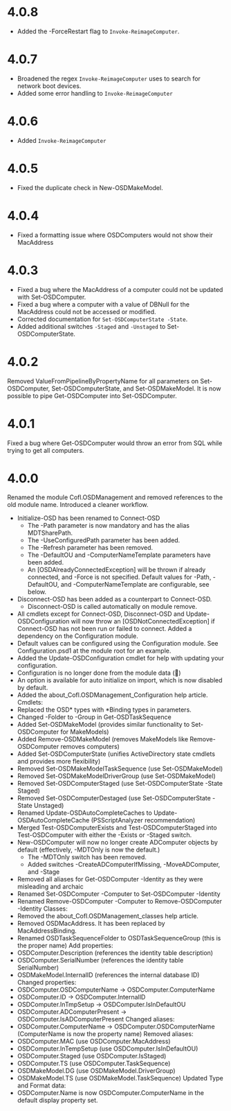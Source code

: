 # 4.0.8
- Added the -ForceRestart flag to `Invoke-ReimageComputer`.

# 4.0.7
- Broadened the regex `Invoke-ReimageComputer` uses to search for network boot devices.
- Added some error handling to `Invoke-ReimageComputer`

# 4.0.6
- Added `Invoke-ReimageComputer`

# 4.0.5
- Fixed the duplicate check in New-OSDMakeModel.

# 4.0.4
- Fixed a formatting issue where OSDComputers would not show their MacAddress

# 4.0.3
- Fixed a bug where the MacAddress of a computer could not be updated with Set-OSDComputer.
- Fixed a bug where a computer with a value of DBNull for the MacAddress could not be accessed or modified.
- Corrected documentation for `Set-OSDComputerState -State`.
- Added additional switches `-Staged` and `-Unstaged` to Set-OSDComputerState.

# 4.0.2
Removed ValueFromPipelineByPropertyName for all parameters on Set-OSDComputer, Set-OSDComputerState, and Set-OSDMakeModel. It is now possible to pipe Get-OSDComputer into Set-OSDComputer.

# 4.0.1
Fixed a bug where Get-OSDComputer would throw an error from SQL while trying to get all computers.

# 4.0.0
Renamed the module Cofl.OSDManagement and removed references to the old module name.
Introduced a cleaner workflow.

 - Initialize-OSD has been renamed to Connect-OSD
   - The -Path parameter is now mandatory and has the alias MDTSharePath.
   - The -UseConfiguredPath parameter has been added.
   - The -Refresh parameter has been removed.
   - The -DefaultOU and -ComputerNameTemplate parameters have been added.
   - An [OSDAlreadyConnectedException] will be thrown if already connected, and -Force is not specified.
   Default values for -Path, -DefaultOU, and -ComputerNameTemplate are configurable, see below.
 - Disconnect-OSD has been added as a counterpart to Connect-OSD.
   - Disconnect-OSD is called automatically on module remove.
 - All cmdlets except for Connect-OSD, Disconnect-OSD and Update-OSDConfiguration will now throw an [OSDNotConnectedException] if Connect-OSD has not been run or failed to connect.
Added a dependency on the Configuration module.
 - Default values can be configured using the Configuration module. See Configuration.psd1 at the module root for an example.
 - Added the Update-OSDConfiguration cmdlet for help with updating your configuration.
 - Configuration is no longer done from the module data (🎉)
 - An option is available for auto initialize on import, which is now disabled by default.
 - Added the about_Cofl.OSDManagement_Configuration help article.
Cmdlets:
 - Replaced the OSD* types with *Binding types in parameters.
 - Changed -Folder to -Group in Get-OSDTaskSequence
 - Added Set-OSDMakeModel (provides similar functionality to Set-OSDComputer for MakeModels)
 - Added Remove-OSDMakeModel (removes MakeModels like Remove-OSDComputer removes computers)
 - Added Set-OSDComputerState (unifies ActiveDirectory state cmdlets and provides more flexibility)
 - Removed Set-OSDMakeModelTaskSequence (use Set-OSDMakeModel)
 - Removed Set-OSDMakeModelDriverGroup (use Set-OSDMakeModel)
 - Removed Set-OSDComputerStaged (use Set-OSDComputerState -State Staged)
 - Removed Set-OSDComputerDestaged (use Set-OSDComputerState -State Unstaged)
 - Renamed Update-OSDAutoCompleteCaches to Update-OSDAutoCompleteCache (PSScriptAnalyzer recommendation)
 - Merged Test-OSDComputerExists and Test-OSDComputerStaged into Test-OSDComputer with either the -Exists or -Staged switch.
 - New-OSDComputer will now no longer create ADComputer objects by default (effectively, -MDTOnly is now the default.)
   - The -MDTOnly switch has been removed.
   - Added switches -CreateADComputerIfMissing, -MoveADComputer, and -Stage
 - Removed all aliases for Get-OSDComputer -Identity as they were misleading and archaic
 - Renamed Set-OSDComputer -Computer to Set-OSDComputer -Identity
 - Renamed Remove-OSDComputer -Computer to Remove-OSDComputer -Identity
Classes:
 - Removed the about_Cofl.OSDManagement_classes help article.
 - Removed OSDMacAddress. It has been replaced by MacAddressBinding.
 - Renamed OSDTaskSequenceFolder to OSDTaskSequenceGroup (this is the proper name)
Add properties:
 - OSDComputer.Description (references the identity table description)
 - OSDComputer.SerialNumber (references the identity table SerialNumber)
 - OSDMakeModel.InternalID (references the internal database ID)
Changed properties:
 - OSDComputer.OSDComputerName -> OSDComputer.ComputerName
 - OSDComputer.ID -> OSDComputer.InternalID
 - OSDComputer.InTmpSetup -> OSDComputer.IsInDefaultOU
 - OSDComputer.ADComputerPresent -> OSDComputer.IsADComputerPresent
Changed aliases:
 - OSDComputer.ComputerName -> OSDComputer.OSDComputerName (ComputerName is now the property name)
Removed aliases:
 - OSDComputer.MAC (use OSDComputer.MacAddress)
 - OSDComputer.InTempSetup (use OSDComputer.IsInDefaultOU)
 - OSDComputer.Staged (use OSDComputer.IsStaged)
 - OSDComputer.TS (use OSDComputer.TaskSequence)
 - OSDMakeModel.DG (use OSDMakeModel.DriverGroup)
 - OSDMakeModel.TS (use OSDMakeModel.TaskSequence)
Updated Type and Format data:
 - OSDComputer.Name is now OSDComputer.ComputerName in the default display property set.
